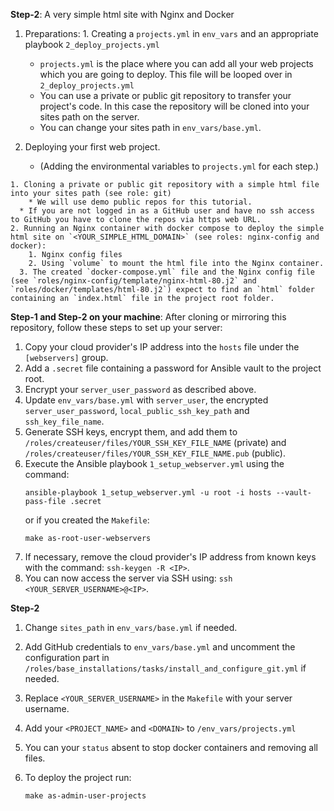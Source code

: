 **Step-2**: A very simple html site with Nginx and Docker
   
   1. Preparations:
     1. Creating a `projects.yml` in `env_vars` and an appropriate playbook `2_deploy_projects.yml`
       * `projects.yml` is the place where you can add all your web projects which you are going to deploy. This file will be looped over in `2_deploy_projects.yml`
       * You can use a private or public git repository to transfer your project's code. In this case the repository will be cloned into your sites path on the server.
       * You can change your sites path in `env_vars/base.yml`. 
       
   2. Deploying your first web project.
   		* (Adding the environmental variables to `projects.yml` for each step.)
   		
	1. Cloning a private or public git repository with a simple html file into your sites path (see role: git)
     	* We will use demo public repos for this tutorial.
      * If you are not logged in as a GitHub user and have no ssh access to GitHub you have to clone the repos via https web URL.
   	2. Running an Nginx container with docker compose to deploy the simple html site on `<YOUR_SIMPLE_HTML_DOMAIN>` (see roles: nginx-config and docker):
   		1. Nginx config files
     	2. Using `volume` to mount the html file into the Nginx container.
      3. The created `docker-compose.yml` file and the Nginx config file (see `roles/nginx-config/template/nginx-html-80.j2` and `roles/docker/templates/html-80.j2`) expect to find an `html` folder containing an `index.html` file in the project root folder.

**Step-1 and Step-2 on your machine**:
After cloning or mirroring this repository, follow these steps to set up your server:

1. Copy your cloud provider's IP address into the `hosts` file under the `[webservers]` group.
2. Add a `.secret` file containing a password for Ansible vault to the project root.
3. Encrypt your `server_user_password` as described above.
4. Update `env_vars/base.yml` with `server_user`, the encrypted `server_user_password`, `local_public_ssh_key_path` and `ssh_key_file_name`.
5. Generate SSH keys, encrypt them, and add them to `/roles/createuser/files/YOUR_SSH_KEY_FILE_NAME` (private) and `/roles/createuser/files/YOUR_SSH_KEY_FILE_NAME.pub` (public).
6. Execute the Ansible playbook `1_setup_webserver.yml` using the command:
    ```
    ansible-playbook 1_setup_webserver.yml -u root -i hosts --vault-pass-file .secret
    ```
    or if you created the `Makefile`:
    ```
    make as-root-user-webservers
    ```
7. If necessary, remove the cloud provider's IP address from known keys with the command: `ssh-keygen -R <IP>`.
8. You can now access the server via SSH using: `ssh <YOUR_SERVER_USERNAME>@<IP>`.
  
**Step-2**

1. Change `sites_path` in `env_vars/base.yml` if needed.
2. Add GitHub credentials to `env_vars/base.yml` and uncomment the configuration part in `/roles/base_installations/tasks/install_and_configure_git.yml` if needed.
3. Replace `<YOUR_SERVER_USERNAME>` in the `Makefile` with your server username.
4. Add your `<PROJECT_NAME>` and `<DOMAIN>` to `/env_vars/projects.yml`
5. You can your `status` absent to stop docker containers and removing all files.
6. To deploy the project run:

	```
	make as-admin-user-projects
	```